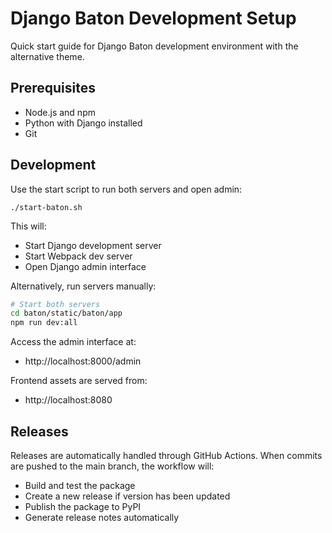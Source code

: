 # Django Baton Development Setup

Quick start guide for Django Baton development environment with the alternative theme.

## Prerequisites

- Node.js and npm
- Python with Django installed
- Git


## Development

Use the start script to run both servers and open admin:

`./start-baton.sh`

This will:
- Start Django development server
- Start Webpack dev server
- Open Django admin interface

Alternatively, run servers manually:

```bash
# Start both servers
cd baton/static/baton/app
npm run dev:all
```


Access the admin interface at:
- http://localhost:8000/admin

Frontend assets are served from:
- http://localhost:8080

## Releases

Releases are automatically handled through GitHub Actions. When commits are pushed to the main branch, the workflow will:
- Build and test the package
- Create a new release if version has been updated
- Publish the package to PyPI
- Generate release notes automatically
